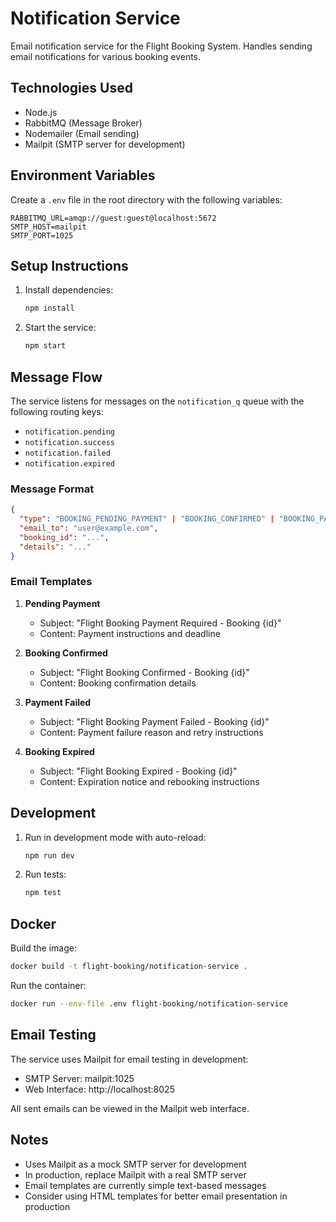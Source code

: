 # Notification Service

Email notification service for the Flight Booking System. Handles sending email notifications for various booking events.

## Technologies Used

- Node.js
- RabbitMQ (Message Broker)
- Nodemailer (Email sending)
- Mailpit (SMTP server for development)

## Environment Variables

Create a `.env` file in the root directory with the following variables:

```env
RABBITMQ_URL=amqp://guest:guest@localhost:5672
SMTP_HOST=mailpit
SMTP_PORT=1025
```

## Setup Instructions

1. Install dependencies:

   ```bash
   npm install
   ```

2. Start the service:
   ```bash
   npm start
   ```

## Message Flow

The service listens for messages on the `notification_q` queue with the following routing keys:

- `notification.pending`
- `notification.success`
- `notification.failed`
- `notification.expired`

### Message Format

```json
{
  "type": "BOOKING_PENDING_PAYMENT" | "BOOKING_CONFIRMED" | "BOOKING_PAYMENT_FAILED" | "BOOKING_EXPIRED",
  "email_to": "user@example.com",
  "booking_id": "...",
  "details": "..."
}
```

### Email Templates

1. **Pending Payment**

   - Subject: "Flight Booking Payment Required - Booking {id}"
   - Content: Payment instructions and deadline

2. **Booking Confirmed**

   - Subject: "Flight Booking Confirmed - Booking {id}"
   - Content: Booking confirmation details

3. **Payment Failed**

   - Subject: "Flight Booking Payment Failed - Booking {id}"
   - Content: Payment failure reason and retry instructions

4. **Booking Expired**
   - Subject: "Flight Booking Expired - Booking {id}"
   - Content: Expiration notice and rebooking instructions

## Development

1. Run in development mode with auto-reload:

   ```bash
   npm run dev
   ```

2. Run tests:
   ```bash
   npm test
   ```

## Docker

Build the image:

```bash
docker build -t flight-booking/notification-service .
```

Run the container:

```bash
docker run --env-file .env flight-booking/notification-service
```

## Email Testing

The service uses Mailpit for email testing in development:

- SMTP Server: mailpit:1025
- Web Interface: http://localhost:8025

All sent emails can be viewed in the Mailpit web interface.

## Notes

- Uses Mailpit as a mock SMTP server for development
- In production, replace Mailpit with a real SMTP server
- Email templates are currently simple text-based messages
- Consider using HTML templates for better email presentation in production
